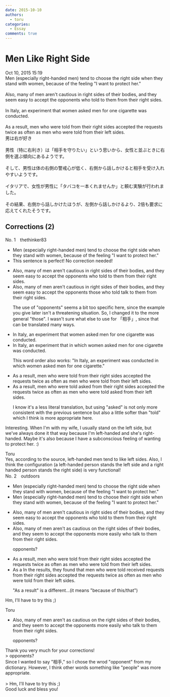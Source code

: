 ```yaml
---
date: 2015-10-10
authors:
  - toru
categories:
  - Essay
comments: true
---
```


# Men Like Right Side
<div class="date">Oct 10, 2015 15:19</div>
<div id="post"><div id="body_show_ori">
Men (especially right-handed men) tend to choose the right side when they stand with women, because of the feeling "I want to protect her."<br/><br/>Also, many of men aren't cautious in right sides of their bodies, and they seem easy to accept the opponents who told to them from their right sides.<br/><br/>In Italy, an experiment that women asked men for one cigarette was conducted.<br/><br/>As a result, men who were told from their right sides accepted the requests twice as often as men who were told from their left sides.
</div></div>

<!-- more -->

<div id="post_ja"><div id="body_show_mo">
男は右が好き<br/><br/>男性（特に右利き）は「相手を守りたい」という思いから、女性と並ぶときに右側を選ぶ傾向にあるようです。<br/><br/>そして、男性は体の右側の警戒心が低く、右側から話しかけると相手を受け入れやすいようです。<br/><br/>イタリアで、女性が男性に「タバコを一本くれませんか」と頼む実験が行われました。<br/><br/>その結果、右側から話しかけたほうが、左側から話しかけるより、2倍も要求に応えてくれたそうです。
</div></div>

## Corrections (2)
<div id="block"><div class="first_name"> No. 1　<span class="just_name">thethinker83</span></div><div id="block2">
<ul class="correction_field">
<li class="incorrect">Men (especially right-handed men) tend to choose the right side when they stand with women, because of the feeling "I want to protect her."</li>
<li class="corrected perfect">This sentence is perfect! No correction needed!</li>
</ul>
<ul class="correction_field">
<li class="incorrect">Also, many of men aren't cautious in right sides of their bodies, and they seem easy to accept the opponents who told to them from their right sides.</li>
<li class="corrected correct">
Also, many <span class="sline"><span class="f_red">of</span></span> men aren't cautious in right sides of their bodies, and they seem easy to accept <span class="sline"><span class="f_red">the</span></span> <span class="sline"><span class="f_red">opponents</span></span> <span class="f_blue">those </span>who <span class="sline"><span class="f_red">told</span></span> <span class="f_blue">talk </span>to them from their right sides.
<p class="correction_comment">The use of "opponents" seems a bit too specific here, since the example you give later isn't a threatening situation.  So, I changed it to the more general "those".  I wasn't sure what else to use for 「相手」, since that can be translated many ways.</p>
</li>
</ul>
<ul class="correction_field">
<li class="incorrect">In Italy, an experiment that women asked men for one cigarette was conducted.</li>
<li class="corrected correct">
In Italy, an experiment <span class="sline"><span class="f_red">that</span></span> <span class="f_blue">in which </span>women asked men for one cigarette was conducted.
<p class="correction_comment">This word order also works: "In Italy, an experiment was conducted in which women asked men for one cigarette."</p>
</li>
</ul>
<ul class="correction_field">
<li class="incorrect">As a result, men who were told from their right sides accepted the requests twice as often as men who were told from their left sides.</li>
<li class="corrected correct">
As a result, men who were <span class="sline"><span class="f_red">told</span></span> <span class="f_blue">asked </span>from their right sides accepted the requests twice as often as men who were <span class="sline"><span class="f_red">told</span></span> <span class="f_blue">asked</span> from their left sides.
<p class="correction_comment">I know it's a less literal translation, but using "asked" is not only more consistent with the previous sentence but also a little softer than "told" which I think is more appropriate here.</p>
</li>
</ul>
<p class="comment_small">
 Interesting.  When I'm with my wife, I usually stand on the left side, but we've always done it that way because I'm left-handed and she's right-handed.  Maybe it's also because I have a subconscious feeling of wanting to protect her.  :)
</p>

</div><div class="name"><span class="just_name">Toru</span><br>
Yes, according to the source, left-handed men tend to like left sides. Also, I think the configuration (a left-handed person stands the left side and a right handed person stands the right side) is very functional!
</div>
</div>
<div id="block"><div class="first_name"> No. 2　<span class="just_name">outdoors</span></div><div id="block2">
<ul class="correction_field">
<li class="incorrect">Men (especially right-handed men) tend to choose the right side when they stand with women, because of the feeling "I want to protect her."</li>
<li class="corrected correct">
Men (especially right-handed men) tend to choose the<span class="f_blue">ir</span> right side when they stand with women, because of the feeling "I want to protect her."
</li>
</ul>
<ul class="correction_field">
<li class="incorrect">Also, many of men aren't cautious in right sides of their bodies, and they seem easy to accept the opponents who told to them from their right sides.</li>
<li class="corrected correct">
Also, many <span class="sline">of</span> men aren't <span class="f_blue">as </span>cautious <span class="f_blue">o</span>n <span class="f_blue">the </span>right sides of their bodies, and they seem to accept <span class="sline">the</span> opponents <span class="f_blue">more </span>eas<span class="f_blue">ily</span> who t<span class="f_blue">alk</span> to them from their right sides.
<p class="correction_comment">opponents?</p>
</li>
</ul>
<ul class="correction_field">
<li class="incorrect">As a result, men who were told from their right sides accepted the requests twice as often as men who were told from their left sides.</li>
<li class="corrected correct">
<span class="sline">As a</span> <span class="f_blue">In the </span>result<span class="f_blue">s</span>, <span class="f_blue">they found that </span>men who <span class="sline">were told</span> <span class="f_blue">received requests </span>from their right sides accepted the requests twice as often as men who were told from their left sides.
<p class="correction_comment">"As a result" is a different...(it means "because of this/that")</p>
</li>
</ul>
<p class="comment_small">
 Hm, I'll have to try this ;)
</p>

</div><div class="name"><span class="just_name">Toru</span><br><div class="quote_field"><ul class="correction_field">
<li class="corrected correct">
Also, many <span class="sline">of</span> men aren't <span class="f_blue">as </span>cautious <span class="f_blue">o</span>n <span class="f_blue">the </span>right sides of their bodies, and they seem to accept <span class="sline">the</span> opponents <span class="f_blue">more </span>eas<span class="f_blue">ily</span> who t<span class="f_blue">alk</span> to them from their right sides.
<p class="correction_comment">
opponents?
</p>
</li>
</ul></div>
Thank you very much for your corrections!<br/>&gt; opponents?<br/>Since I wanted to say "相手," so I chose the wrod "opponent" from my dictionary. However, I think other words something like "people" was more appropriate.<br/><br/>&gt; Hm, I'll have to try this ;)<br/>Good luck and bless you!
</div>
</div>
